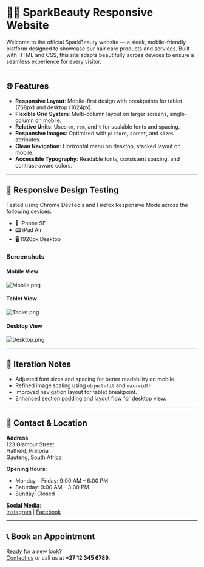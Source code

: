 # 💇‍♀️ SparkBeauty Responsive Website

Welcome to the official SparkBeauty website — a sleek, mobile-friendly platform designed to showcase our hair care products and services. Built with HTML and CSS, this site adapts beautifully across devices to ensure a seamless experience for every visitor.

---

## 🌐 Features

- **Responsive Layout**: Mobile-first design with breakpoints for tablet (768px) and desktop (1024px).
- **Flexible Grid System**: Multi-column layout on larger screens, single-column on mobile.
- **Relative Units**: Uses `em`, `rem`, and `%` for scalable fonts and spacing.
- **Responsive Images**: Optimized with `picture`, `srcset`, and `sizes` attributes.
- **Clean Navigation**: Horizontal menu on desktop, stacked layout on mobile.
- **Accessible Typography**: Readable fonts, consistent spacing, and contrast-aware colors.

---

## 🧪 Responsive Design Testing

Tested using Chrome DevTools and Firefox Responsive Mode across the following devices:

- 📱 iPhone SE
- 📟 iPad Air
- 🖥️ 1920px Desktop

### Screenshots

#### Mobile View
![Mobile.png](mobile.png)

#### Tablet View
![Tablet.png](tablet.png)

#### Desktop View
![Desktop.png](desktop.png)

---

## 🔁 Iteration Notes

- Adjusted font sizes and spacing for better readability on mobile.
- Refined image scaling using `object-fit` and `max-width`.
- Improved navigation layout for tablet breakpoint.
- Enhanced section padding and layout flow for desktop view.

---

## 📍 Contact & Location

**Address**:  
123 Glamour Street  
Hatfield, Pretoria  
Gauteng, South Africa

**Opening Hours**:  
- Monday – Friday: 9:00 AM – 6:00 PM  
- Saturday: 9:00 AM – 3:00 PM  
- Sunday: Closed

**Social Media**:  
[Instagram](https://www.instagram.com/sparkBeauty) | [Facebook](https://www.facebook.com/sparkBeauty)

---

## 📞 Book an Appointment

Ready for a new look?  
[Contact us](contact.html) or call us at **+27 12 345 6789**.
